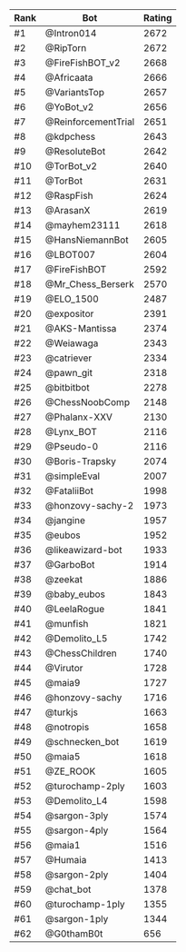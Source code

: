 Rank|Bot|Rating
---|---|---
#1|@Intron014|2672
#2|@RipTorn|2672
#3|@FireFishBOT_v2|2668
#4|@Africaata|2666
#5|@VariantsTop|2657
#6|@YoBot_v2|2656
#7|@ReinforcementTrial|2651
#8|@kdpchess|2643
#9|@ResoluteBot|2642
#10|@TorBot_v2|2640
#11|@TorBot|2631
#12|@RaspFish|2624
#13|@ArasanX|2619
#14|@mayhem23111|2618
#15|@HansNiemannBot|2605
#16|@LBOT007|2604
#17|@FireFishBOT|2592
#18|@Mr_Chess_Berserk|2570
#19|@ELO_1500|2487
#20|@expositor|2391
#21|@AKS-Mantissa|2374
#22|@Weiawaga|2343
#23|@catriever|2334
#24|@pawn_git|2318
#25|@bitbitbot|2278
#26|@ChessNoobComp|2148
#27|@Phalanx-XXV|2130
#28|@Lynx_BOT|2116
#29|@Pseudo-0|2116
#30|@Boris-Trapsky|2074
#31|@simpleEval|2007
#32|@FataliiBot|1998
#33|@honzovy-sachy-2|1973
#34|@jangine|1957
#35|@eubos|1952
#36|@likeawizard-bot|1933
#37|@GarboBot|1914
#38|@zeekat|1886
#39|@baby_eubos|1843
#40|@LeelaRogue|1841
#41|@munfish|1821
#42|@Demolito_L5|1742
#43|@ChessChildren|1740
#44|@Virutor|1728
#45|@maia9|1727
#46|@honzovy-sachy|1716
#47|@turkjs|1663
#48|@notropis|1658
#49|@schnecken_bot|1619
#50|@maia5|1618
#51|@ZE_ROOK|1605
#52|@turochamp-2ply|1603
#53|@Demolito_L4|1598
#54|@sargon-3ply|1574
#55|@sargon-4ply|1564
#56|@maia1|1516
#57|@Humaia|1413
#58|@sargon-2ply|1404
#59|@chat_bot|1378
#60|@turochamp-1ply|1355
#61|@sargon-1ply|1344
#62|@G0thamB0t|656
